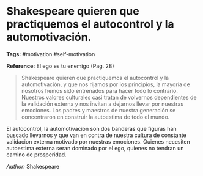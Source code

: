 # Shakespeare quieren que practiquemos el autocontrol y la automotivación.

**Tags:** #motivation #self-motivation

**Reference:** El ego es tu enemigo (Pag. 28)

> Shakespeare quieren que practiquemos el autocontrol y la automotivación, y que nos rijamos por los principios, la mayoría de nosotros hemos sido entrenados para hacer todo lo contrario. Nuestros valores culturales casi tratan de volvernos dependientes de la validación externa y nos invitan a dejarnos llevar por nuestras emociones. Los padres y maestros de nuestra generación se concentraron en construir la autoestima de todo el mundo.

El autocontrol, la automotivación son dos banderas que figuras han buscado llevarnos y que van en contra de nuestra cultura de constante validacion externa motivado por nuestras emociones. Quienes necesiten autoestima externa seran dominado por el ego, quienes no tendran un camino de prosperidad.

*Author:* Shakespeare